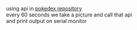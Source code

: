 using api in [pokedex repository](https://github.com/Jotunn9025/Pokedex)\
every 60 seconds we take a picture and call that api\
and print output on serial monitor
